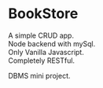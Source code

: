 # BookStore

A simple CRUD app.\
Node backend with mySql.\
Only Vanilla Javascript.\
Completely RESTful.

DBMS mini project.
